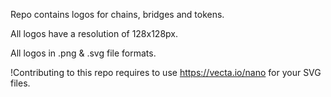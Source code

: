 Repo contains logos for chains, bridges and tokens.

All logos have a resolution of 128x128px.

All logos in .png & .svg file formats.

!Contributing to this repo requires to use https://vecta.io/nano for your SVG files.
